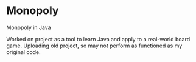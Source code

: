 # Monopoly
Monopoly in Java

Worked on project as a tool to learn Java and apply to a real-world board game.
Uploading old project, so may not perform as functioned as my original code.
